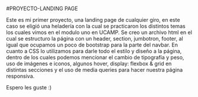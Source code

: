#PROYECTO-LANDING PAGE

Este es mi primer proyecto, una landing page de cualquier giro, en este caso se eligió una heladería con la cual se practicaron los distintos 
temas los cuales vimos en el modulo uno en UCAMP. Se creo un archivo html en el cual se estructuro la página con un header, section, jumbotron, 
footer, al igual que ocupamos un poco de bootstrap para la parte del navbar. En cuanto a CSS lo utilizamos para darle todo el estilo y diseño a la página, 
dentro de los cuales podemos mencionar el cambio de tipografía y peso, uso de imágenes e iconos, algunos hover, display: flexbox & grid en distintas secciones 
y el uso de media queries para hacer nuestra página responsiva.

Espero les guste :)
